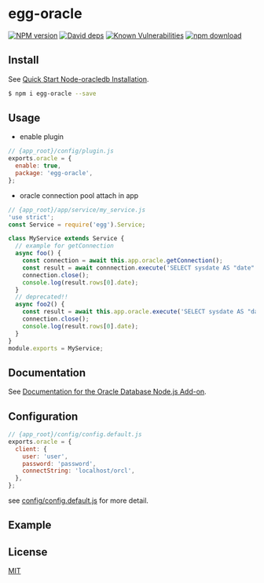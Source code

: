 # egg-oracle

[![NPM version][npm-image]][npm-url]
[![David deps][david-image]][david-url]
[![Known Vulnerabilities][snyk-image]][snyk-url]
[![npm download][download-image]][download-url]

[npm-image]: https://img.shields.io/npm/v/egg-oracle.svg?style=flat-square
[npm-url]: https://npmjs.org/package/egg-oracle
[david-image]: https://img.shields.io/david/cuyl/egg-oracle.svg?style=flat-square
[david-url]: https://david-dm.org/cuyl/egg-oracle
[snyk-image]: https://snyk.io/test/npm/egg-oracle/badge.svg?style=flat-square
[snyk-url]: https://snyk.io/test/npm/egg-oracle
[download-image]: https://img.shields.io/npm/dm/egg-oracle.svg?style=flat-square
[download-url]: https://npmjs.org/package/egg-oracle

## Install

See [Quick Start Node-oracledb Installation](https://github.com/oracle/node-oracledb/blob/master/INSTALL.md#quickstart).


```bash
$ npm i egg-oracle --save
```

## Usage

* enable plugin

```js
// {app_root}/config/plugin.js
exports.oracle = {
  enable: true,
  package: 'egg-oracle',
};
```
* oracle connection pool attach in app

```js
// {app_root}/app/service/my_service.js
'use strict';
const Service = require('egg').Service;

class MyService extends Service {
  // example for getConnection
  async foo() {
    const connection = await this.app.oracle.getConnection();
    const result = await connnection.execute('SELECT sysdate AS "date" FROM dual');
    connection.close();
    console.log(result.rows[0].date);
  }
  // deprecated!!
  async foo2() {
    const result = await this.app.oracle.execute('SELECT sysdate AS "date" FROM dual');
    connection.close();
    console.log(result.rows[0].date);
  }
}
module.exports = MyService;

```

## <a name="doc"></a> Documentation

See [Documentation for the Oracle Database Node.js Add-on](https://github.com/oracle/node-oracledb/blob/master/doc/api.md).

## Configuration

```js
// {app_root}/config/config.default.js
exports.oracle = {
  client: {
    user: 'user',
    password: 'password',
    connectString: 'localhost/orcl',
  },
};
```

see [config/config.default.js](config/config.default.js) for more detail.

## Example

<!-- example here -->

## License

[MIT](LICENSE)
